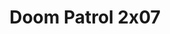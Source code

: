 ---
layout: episodios
title: "Doom Patrol 2x07"
url_serie_padre: 'doom-patrol/temporada-2'
category: 'series'
capitulo: 'yes'
prev: 'capitulo-6'
anio: '2019'
proximo: 'capitulo-8'
sandbox: allow-same-origin allow-forms
idioma: 'Subtitulado'
calidad: 'Full HD'
fuente: 'cueva'
reproductores_otros: ["https://gdriveplayer.io/embed2.php?link=8TLUI1ft9QrSuyn9Wmwi4QXiyDJV0CCoqPFm9WhIlQWIAt%252Bu9wL6uEN2cb%252BQSNFEiYI4iiY372%252F%252FlDKLaSsC2ukMUdgRi%252FqiBMdXfQp4f%252FJ3Z1TW%252BwVs%252FdkYZ3qtycfF8IKBU%252BPuYjfapjzet4KDsjgzQVaArCDKnybTE%252BbvhaGB02nf1KKWHz4f69CR%252FNqLbybGbqHSV0IreKwgSztpvj","Subtitulado","https://gdriveplayer.io/embed2.php?link=6vBHeEkOsncnPPKHbdOpzwPfPL2LThTehE3dIPE7mFMjFyFRrCbE89DpGYTNcA59Doz4p0XGUXCMHG9ySnfKHJP%252Be6bfPzvA4ThdlrcQfirqY2322qe%252FEXz6d8csrvQsMRhrgkGfLj5O78K3RlCOkhnY3GH7qWLvauMCR0NYsw8IZbgzREGCLfsrNSVBqt5M1FyCxlf0Ub6nH0LF11JH%252Bj","Subtitulado","https://supervideo.tv/e/4heg8me9jz4z","Subtitulado","https://gounlimited.to/embed-zob99awh2h9e.html","Subtitulado","https://gounlimited.to/embed-ag754f6s9z2g.html","Subtitulado"]
reproductores_fembed: ["https://feurl.com/v/ywxklbejemzkjpx","Subtitulado","https://feurl.com/v/ky-j5i3m3ep05rz","Subtitulado","https://feurl.com/v/60kwyh050l52mwq","Subtitulado"]
reproductor: fembed
clasificacion: '+10'
tags:
- Accion
---